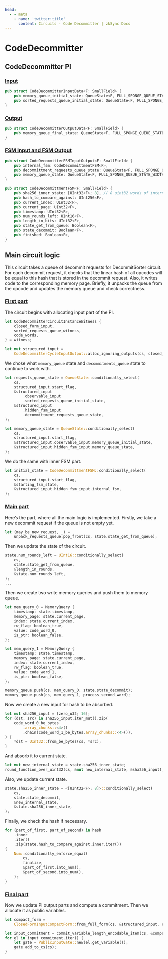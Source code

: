```yaml
---
head:
  - - meta
    - name: 'twitter:title'
      content: Circuits - Code Decommitter | zkSync Docs
---
```


# CodeDecommitter

## CodeDecommitter PI

### [Input](https://github.com/matter-labs/era-zkevm_circuits/blob/main/src/code_unpacker_sha256/input.rs#L80)

```rust
pub struct CodeDecommitterInputData<F: SmallField> {
    pub memory_queue_initial_state: QueueState<F, FULL_SPONGE_QUEUE_STATE_WIDTH>,
    pub sorted_requests_queue_initial_state: QueueState<F, FULL_SPONGE_QUEUE_STATE_WIDTH>,
}
```

### [Output](https://github.com/matter-labs/era-zkevm_circuits/blob/main/src/code_unpacker_sha256/input.rs#L100)

```rust
pub struct CodeDecommitterOutputData<F: SmallField> {
    pub memory_queue_final_state: QueueState<F, FULL_SPONGE_QUEUE_STATE_WIDTH>,
}
```

### [FSM Input and FSM Output](https://github.com/matter-labs/era-zkevm_circuits/blob/main/src/code_unpacker_sha256/input.rs#L61)

```rust
pub struct CodeDecommitterFSMInputOutput<F: SmallField> {
    pub internal_fsm: CodeDecommittmentFSM<F>,
    pub decommittment_requests_queue_state: QueueState<F, FULL_SPONGE_QUEUE_STATE_WIDTH>,
    pub memory_queue_state: QueueState<F, FULL_SPONGE_QUEUE_STATE_WIDTH>,
}

pub struct CodeDecommittmentFSM<F: SmallField> {
    pub sha256_inner_state: [UInt32<F>; 8], // 8 uint32 words of internal sha256 state
    pub hash_to_compare_against: UInt256<F>,
    pub current_index: UInt32<F>,
    pub current_page: UInt32<F>,
    pub timestamp: UInt32<F>,
    pub num_rounds_left: UInt16<F>,
    pub length_in_bits: UInt32<F>,
    pub state_get_from_queue: Boolean<F>,
    pub state_decommit: Boolean<F>,
    pub finished: Boolean<F>,
}
```

## Main circuit logic

This circuit takes a queue of decommit requests for DecommitSorter circuit. For each decommit request, it checks that
the linear hash of all opcodes will be equal to this hash that is stored in the decommit request. Also, it writes code
to the corresponding memory page. Briefly, it unpacks the queue from the opcode and updates the memory queue and check
correctness.

### [First part](https://github.com/matter-labs/era-zkevm_circuits/blob/main/src/code_unpacker_sha256/mod.rs#L48)

The circuit begins with allocating input part of the PI.

```rust
let CodeDecommitterCircuitInstanceWitness {
    closed_form_input,
    sorted_requests_queue_witness,
    code_words,
} = witness;

let mut structured_input =
    CodeDecommitterCycleInputOutput::alloc_ignoring_outputs(cs, closed_form_input.clone());
```

We chose what `memory_queue` state and `decommitments_queue` state to continue to work with.

```rust
let requests_queue_state = QueueState::conditionally_select(
    cs,
    structured_input.start_flag,
    &structured_input
        .observable_input
        .sorted_requests_queue_initial_state,
    &structured_input
        .hidden_fsm_input
        .decommittment_requests_queue_state,
);

let memory_queue_state = QueueState::conditionally_select(
    cs,
    structured_input.start_flag,
    &structured_input.observable_input.memory_queue_initial_state,
    &structured_input.hidden_fsm_input.memory_queue_state,
);
```

We do the same with inner FSM part.

```rust
let initial_state = CodeDecommittmentFSM::conditionally_select(
    cs,
    structured_input.start_flag,
    &starting_fsm_state,
    &structured_input.hidden_fsm_input.internal_fsm,
);
```

### [Main part](https://github.com/matter-labs/era-zkevm_circuits/blob/main/src/code_unpacker_sha256/mod.rs#L168)

Here’s the part, where all the main logic is implemented. Firstly, we take a new decommit request if the queue is not
empty yet.

```rust
let (may_be_new_request, _) =
    unpack_requests_queue.pop_front(cs, state.state_get_from_queue);
```

Then we update the state of the circuit.

```rust
state.num_rounds_left = UInt16::conditionally_select(
    cs,
    state.state_get_from_queue,
    &length_in_rounds,
    &state.num_rounds_left,
);
...
```

Then we create two write memory queries and push them to memory queue.

```rust
let mem_query_0 = MemoryQuery {
    timestamp: state.timestamp,
    memory_page: state.current_page,
    index: state.current_index,
    rw_flag: boolean_true,
    value: code_word_0,
    is_ptr: boolean_false,
};

let mem_query_1 = MemoryQuery {
    timestamp: state.timestamp,
    memory_page: state.current_page,
    index: state.current_index,
    rw_flag: boolean_true,
    value: code_word_1,
    is_ptr: boolean_false,
};

memory_queue.push(cs, mem_query_0, state.state_decommit);
memory_queue.push(cs, mem_query_1, process_second_word);
```

Now we create a new input for hash to be absorbed.

```rust
let mut sha256_input = [zero_u32; 16];
for (dst, src) in sha256_input.iter_mut().zip(
    code_word_0_be_bytes
        .array_chunks::<4>()
        .chain(code_word_1_be_bytes.array_chunks::<4>()),
) {
    *dst = UInt32::from_be_bytes(cs, *src);
}
```

And absorb it to current state.

```rust
let mut new_internal_state = state.sha256_inner_state;
round_function_over_uint32(cs, &mut new_internal_state, &sha256_input);
```

Also, we update current state.

```rust
state.sha256_inner_state = <[UInt32<F>; 8]>::conditionally_select(
    cs,
    state.state_decommit,
    &new_internal_state,
    &state.sha256_inner_state,
);
```

Finally, we check the hash if necessary.

```rust
for (part_of_first, part_of_second) in hash
    .inner
    .iter()
    .zip(state.hash_to_compare_against.inner.iter())
{
    Num::conditionally_enforce_equal(
        cs,
        finalize,
        &part_of_first.into_num(),
        &part_of_second.into_num(),
    );
}
```

### [Final part](https://github.com/matter-labs/era-zkevm_circuits/blob/main/src/code_unpacker_sha256/mod.rs#L111)

Now we update PI output parts and compute a commitment. Then we allocate it as public variables.

```rust
let compact_form =
    ClosedFormInputCompactForm::from_full_form(cs, &structured_input, round_function);

let input_commitment = commit_variable_length_encodable_item(cs, &compact_form, round_function);
for el in input_commitment.iter() {
    let gate = PublicInputGate::new(el.get_variable());
    gate.add_to_cs(cs);
}
```
